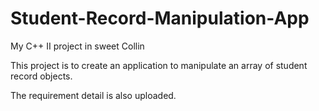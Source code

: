 # Student-Record-Manipulation-App
My C++ II project in sweet Collin

This project is to create an application to manipulate an array of student record objects.

The requirement detail is also uploaded.


